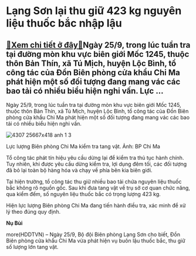 Lạng Sơn lại thu giữ 423 kg nguyên liệu thuốc bắc nhập lậu
==========================================================

[:gift:Xem chi tiết ở đây:gift:](https://hddtvn.com/lang-son-lai-thu-giu-423-kg-nguyen-lieu-thuoc-bac-nhap-lau/)Ngày 25/9, trong lúc tuần tra tại đường mòn khu vực biên giới Mốc 1245, thuộc thôn Bản Thín, xã Tú Mịch, huyện Lộc Bình, tổ công tác của Đồn Biên phòng cửa khẩu Chi Ma phát hiện một số đối tượng đang mang vác các bao tải có nhiều biểu hiện nghi vấn. Lực …
---------------------------------------------------------------------------------------------------------------------------------------------------------------------------------------------------------------------------------------------------------------


Ngày 25/9, trong lúc tuần tra tại đường mòn khu vực biên giới Mốc 1245, thuộc thôn Bản Thín, xã Tú Mịch, huyện Lộc Bình, tổ công tác của Đồn Biên phòng cửa khẩu Chi Ma phát hiện một số đối tượng đang mang vác các bao tải có nhiều biểu hiện nghi vấn.





![4307 25667x418 anh 1 3](https://hddtvn.com/wp-content/uploads/2021/01/4307_25667x418_anh-1-3.jpg "Lực lượng Biên phòng Chi Ma kiểm tra tang vật. Ảnh: BP Chi Ma")


Lực lượng Biên phòng Chi Ma kiểm tra tang vật. Ảnh: BP Chi Ma



Tổ công tác phát tín hiệu yêu cầu dừng lại để kiểm tra thủ tục hành chính. Tuy nhiên, khi được yêu cầu dừng kiểm tra, lợi dụng đêm tối, các đối tượng đã bỏ lại toàn bộ hàng hóa và chạy về phía bên kia biên giới.


Tại hiện trường, tổ công tác thu giữ nhiều bao tải chứa nguyên liệu thuốc bắc không rõ nguồn gốc. Sau khi đưa tang vật về trụ sở cơ quan chức năng, qua kiểm đếm, số nguyên liệu thuốc bắc có trọng lượng 423 kg.


Hiện lực lượng Biên phòng Chi Ma đang tiến hành điều tra, xác minh để xử lý theo đúng quy định.




**Nụ Bùi**



more(HDDTVN) – Ngày 25/9, Bộ đội Biên phòng Lạng Sơn cho biết, Đồn Biên phòng cửa khẩu Chi Ma vừa phát hiện vụ buôn lậu thuốc bắc, thu giữ số lượng lớn tang vật.

